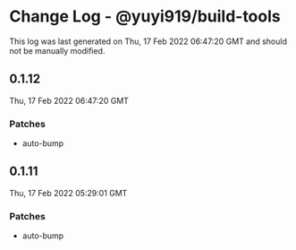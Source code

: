 # Change Log - @yuyi919/build-tools

This log was last generated on Thu, 17 Feb 2022 06:47:20 GMT and should not be manually modified.

## 0.1.12

Thu, 17 Feb 2022 06:47:20 GMT

### Patches

- auto-bump

## 0.1.11

Thu, 17 Feb 2022 05:29:01 GMT

### Patches

- auto-bump
